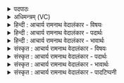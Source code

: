 <details><summary>पदपाठः</summary>

प्र꣢। यः। रा꣣ये꣢। नि꣡नी꣢꣯षति। म꣡र्तः꣢꣯। यः। ते꣣। वसो। दा꣡श꣢꣯त्। सः। वी꣣र꣢म्। ध꣣त्ते। अग्ने। उक्थशँसि꣡न꣢म्। उ꣣क्थ। शँसि꣡न꣢म्। त्म꣡ना꣢꣯। स꣣हस्रपोषि꣡ण꣢म्। स꣣हस्र। पोषि꣡ण꣢म्। ५८।
</details>

<details><summary>अधिमन्त्रम् (VC)</summary>

- अग्निः
- सौभरि: काण्व:
- बृहती
- मध्यमः
- आग्नेयं काण्डम्
</details>

<details><summary>हिन्दी : आचार्य रामनाथ वेदालंकार - विषयः</summary>

अब पुरुषार्थी परमेश्वरोपासक क्या प्राप्त करता है, यह कहते हैं।
</details>

<details><summary>हिन्दी : आचार्य रामनाथ वेदालंकार - पदार्थः</summary>

पदार्थान्वयभाषाः -  हे (वसो) सर्वान्तर्यामिन्, सबके निवासक (अग्ने) जगन्नायक परमात्मन् ! (यः) जो कोई (मर्तः) मनुष्य (राये) विद्या-विवेक-विनय आदि धन के लिए, श्रेष्ठ सन्तानरूप धन के लिए और सुवर्ण आदि धन के लिए (प्र निनीषति) अपने-आपको प्रगति के मार्ग पर ले जाना चाहता है, पुरुषार्थ में नियुक्त करना चाहता है, और (यः) जो (ते) आपके लिए (दाशत्) आत्मसमर्पण करता है, (सः) वह मनुष्य (त्मना) अपने आप (सहस्रपोषिणम्) सहस्रों निर्धनों को धनदान से और सहस्रों अविद्याग्रस्तों को विद्यादान से परिपुष्ट करनेवाले (वीरम्) वीर सन्तान को (धत्ते) प्राप्त करता है ॥४॥
</details>

<details><summary>हिन्दी : आचार्य रामनाथ वेदालंकार - भावार्थः</summary>

भावार्थभाषाः -  पुरुषार्थी परमेश्वरोपासक मनुष्य सुयोग्य सन्तान, विद्या, धन, चक्रवर्ती राज्य, मोक्ष आदि बहुत प्रकार के ऐश्वर्य को प्राप्त कर लेत है ॥४॥
</details>

<details><summary>संस्कृत : आचार्य रामनाथ वेदालंकार - विषयः</summary>

अथ पुरुषार्थी परमात्मोपासकः किं प्राप्नोतीत्याह।
</details>

<details><summary>संस्कृत : आचार्य रामनाथ वेदालंकार - पदार्थः</summary>

पदार्थान्वयभाषाः -  हे (वसो) सर्वान्तर्यामिन्, सर्वेषां निवासक ! यः सर्वत्र वसति सर्वान् वासयति वा स वसुः। वस निवासे धातोः शृस्वृस्निहित्रप्यसिवसि०।’ उ० १।१० इति उ प्रत्ययः। (अग्ने) जगन्नायक परमात्मन् ! (यः) यः कश्चित् (मर्तः) मनुष्यः (राये) विद्याविवेकविनयादिधनाय, श्रेष्ठसन्तानरूपधनाय, सुवर्णादिधनाय वा (प्र निनीषति) स्वात्मानं प्रगतिमार्गे नेतुमिच्छति, पुरुषार्थे नियोक्तुमिच्छति, (यः) यश्च (ते) तुभ्यम् (दाशत्) स्वात्मानं ददाति, आत्मसमर्पणं करोति। दाशृ दाने, लेट्। (सः) स मनुष्यः (उक्थशंसिनम्) स्तोत्रपाठिनम्, (त्मना) आत्मना। ‘मन्त्रेष्वाङ्यादेरात्मनः।’ अ० ६।४।१४१ इत्याकारलोपः (सहस्रपोषिणम्२) सहस्रसंख्यकान् निर्धनान् धनदानेन अविद्या- ग्रस्ताँश्च विद्यादानेन पुष्णातीति तम् (वीरम्) वीरसन्तानम् (धत्ते) धारयति, लभते ॥४॥
</details>

<details><summary>संस्कृत : आचार्य रामनाथ वेदालंकार - भावार्थः</summary>

भावार्थभाषाः -  पुरुषार्थी परमेश्वरोपासको जनः सुयोग्यसन्तानविद्याधनचक्रवर्ति- राज्यमोक्षादिकं बहुविधमैश्वर्यमधिगच्छति ॥४॥
</details>

<details><summary>संस्कृत : आचार्य रामनाथ वेदालंकार - पादटिप्पनी</summary>

टिप्पणी:   १. ऋ० ८।१०३।४, प्र यं राये निनीषसि इति पाठः। २. सहस्रस्य पोषिणं बहुपोषमिति वा बहुप्रदमिति वा—इति भ०। बहुधनम्—इति सा०।
</details>